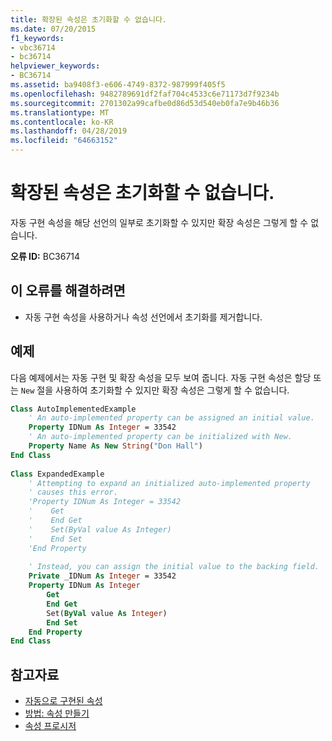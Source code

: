 ```yaml
---
title: 확장된 속성은 초기화할 수 없습니다.
ms.date: 07/20/2015
f1_keywords:
- vbc36714
- bc36714
helpviewer_keywords:
- BC36714
ms.assetid: ba9408f3-e606-4749-8372-987999f405f5
ms.openlocfilehash: 9482789691df2faf704c4533c6e71173d7f9234b
ms.sourcegitcommit: 2701302a99cafbe0d86d53d540eb0fa7e9b46b36
ms.translationtype: MT
ms.contentlocale: ko-KR
ms.lasthandoff: 04/28/2019
ms.locfileid: "64663152"
---
```

# <a name="expanded-properties-cannot-be-initialized"></a>확장된 속성은 초기화할 수 없습니다.
자동 구현 속성을 해당 선언의 일부로 초기화할 수 있지만 확장 속성은 그렇게 할 수 없습니다.  
  
 **오류 ID:** BC36714  
  
## <a name="to-correct-this-error"></a>이 오류를 해결하려면  
  
- 자동 구현 속성을 사용하거나 속성 선언에서 초기화를 제거합니다.  
  
## <a name="example"></a>예제  
 다음 예제에서는 자동 구현 및 확장 속성을 모두 보여 줍니다. 자동 구현 속성은 할당 또는 `New` 절을 사용하여 초기화할 수 있지만 확장 속성은 그렇게 할 수 없습니다.  
  
```vb  
Class AutoImplementedExample  
    ' An auto-implemented property can be assigned an initial value.  
    Property IDNum As Integer = 33542  
    ' An auto-implemented property can be initialized with New.  
    Property Name As New String("Don Hall")  
End Class  
  
Class ExpandedExample  
    ' Attempting to expand an initialized auto-implemented property  
    ' causes this error.  
    'Property IDNum As Integer = 33542  
    '    Get  
    '    End Get  
    '    Set(ByVal value As Integer)  
    '    End Set  
    'End Property  
  
    ' Instead, you can assign the initial value to the backing field.  
    Private _IDNum As Integer = 33542  
    Property IDNum As Integer  
        Get  
        End Get  
        Set(ByVal value As Integer)  
        End Set  
    End Property  
End Class  
```  
  
## <a name="see-also"></a>참고자료

- [자동으로 구현된 속성](../../visual-basic/programming-guide/language-features/procedures/auto-implemented-properties.md)
- [방법: 속성 만들기](../../visual-basic/programming-guide/language-features/procedures/how-to-create-a-property.md)
- [속성 프로시저](../../visual-basic/programming-guide/language-features/procedures/property-procedures.md)
